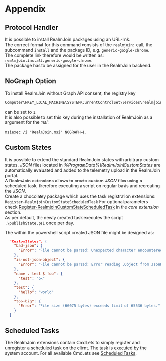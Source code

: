 # Appendix
  
## Protocol Handler

It is possible to install RealmJoin packages using an URL-link.  
The correct format for this command consists of the ``realmjoin:`` call, the subcommand ``install`` and the package ID, e.g. ``generic-google-chrome``.  
The complete link therefore would be written as:  
``realmjoin:install:generic-google-chrome``.  
The package has to be assigned for the user in the RealmJoin backend.  

## NoGraph Option

To install RealmJoin without Graph API consent, the registry key 
```Powershell
Computer\HKEY_LOCAL_MACHINE\SYSTEM\CurrentControlSet\Services\realmjoin\Parameters\NoGraph
```
can be set to `1`.  
It is also possible to set this key during the installation of RealmJoin as a argument for the *msi*:  

``msiexec /i "RealmJoin.msi" NOGRAPH=1``.

## Custom States

It is possible to extend the standard RealmJoin states with arbitrary custom states. *JSON* files located in *%ProgramData%\RealmJoin\CustomStates* are automatically evaluated and added to the telemetry upload in the RealmJoin portal.  
A RealmJoin extensions allows to create custom *JSON* files using a scheduled task, therefore executing a script on regular basis and recreating the *JSON*.  
Create a chocolatey package which uses the task registration extensions:  
``Register-RealmjoinCustomStateScheduledTask`` 
For optional parameters check [Register-RealmjoinCustomStateScheduledTask](http://docs.realmjoin.com/core-extension.html#a-name-regcstask-a-register-realmjoincustomstatescheduledtask) in the *core extension* section.  
As per default, the newly created task executes the script ``.\publishState.ps1`` once per day.  

The within the powershell script created JSON file might be designed as:   

```JSON
  "CustomStates": {
    "bad-json": {
      "Error": "File cannot be parsed: Unexpected character encountered while parsing value: a. Path '', line 0, position 0."
    },
    "is-not-json-object": {
      "Error": "File cannot be parsed: Error reading JObject from JsonReader. Current JsonReader item is not an object: StartArray. Path '', line 1, position 1."
    },
    "name . test $ foo": {
      "test": "ok"
    },
    "test": {
      "hello": "world"
    },
    "too-big": {
      "Error": "File size (66075 bytes) exceeds limit of 65536 bytes."
    }
  }
```

## Scheduled Tasks

The RealmJoin extensions contain CmdLets to simply register and unregister a scheduled task on the client. The task is executed by the system account. For all available CmdLets see [Scheduled Tasks](http://docs.realmjoin.com/core-extension.html#a-name-schedtasks-a-scheduled-tasks).
